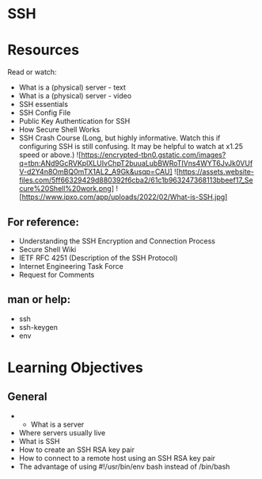 # SSH
# Resources
Read or watch:

- What is a (physical) server - text
- What is a (physical) server - video
- SSH essentials
- SSH Config File
- Public Key Authentication for SSH
- How Secure Shell Works
- SSH Crash Course (Long, but highly informative. Watch this if configuring SSH is still confusing. It may be helpful to watch at x1.25 speed or above.)
![https://encrypted-tbn0.gstatic.com/images?q=tbn:ANd9GcRVKplXLUIvChpT2buuaLubBWRoTIVns4WYT6JvJk0VUfV-d2Y4n8OmBQ0mTX1AL2_A9Gk&usqp=CAU]
![https://assets.website-files.com/5ff66329429d880392f6cba2/61c1b963247368113bbeef17_Secure%20Shell%20work.png]
![https://www.ipxo.com/app/uploads/2022/02/What-is-SSH.jpg]

## For reference:

- Understanding the SSH Encryption and Connection Process
- Secure Shell Wiki
- IETF RFC 4251 (Description of the SSH Protocol)
- Internet Engineering Task Force
- Request for Comments
## man or help:

- ssh
- ssh-keygen
- env
# Learning Objectives
## General
- - What is a server
- Where servers usually live
- What is SSH
- How to create an SSH RSA key pair
- How to connect to a remote host using an SSH RSA key pair
- The advantage of using #!/usr/bin/env bash instead of /bin/bash
